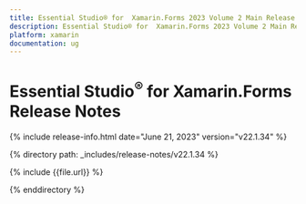 ```yaml
---
title: Essential Studio® for  Xamarin.Forms 2023 Volume 2 Main Release Release Notes  
description: Essential Studio® for  Xamarin.Forms 2023 Volume 2 Main Release Release Notes  
platform: xamarin
documentation: ug
---
```


# Essential Studio<sup>®</sup> for  Xamarin.Forms  Release Notes  

{% include release-info.html date="June 21, 2023"  version="v22.1.34" %} 

{% directory path: _includes/release-notes/v22.1.34 %}

{% include {{file.url}} %}

{% enddirectory %}